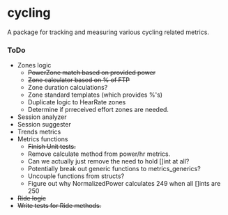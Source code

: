 # cycling
A package for tracking and measuring various cycling related metrics.

### ToDo
- Zones logic
    - ~~PowerZone match based on provided power~~
    - ~~Zone calculator based on % of FTP~~
    - Zone duration calculations?
    - Zone standard templates (which provides %'s)
    - Duplicate logic to HearRate zones
    - Determine if prreceived effort zones are needed.
- Session analyzer
- Session suggester
- Trends metrics
- Metrics functions
    - ~~Finish Unit tests.~~
    - Remove calculate method from power/hr metrics.
    - Can we actually just remove the need to hold []int at all?
    - Potentially break out generic functions to metrics_generics?
    - Uncouple functions from structs?
    - Figure out why NormalizedPower calculates 249 when all []ints are 250
- ~~Ride logic~~
- ~~Write tests for Ride methods.~~
